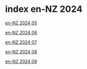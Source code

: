 # index en-NZ 2024

<a href="./05">en-NZ 2024 05</a>

<a href="./06">en-NZ 2024 06</a>

<a href="./07">en-NZ 2024 07</a>

<a href="./08">en-NZ 2024 08</a>

<a href="./09">en-NZ 2024 09</a>
